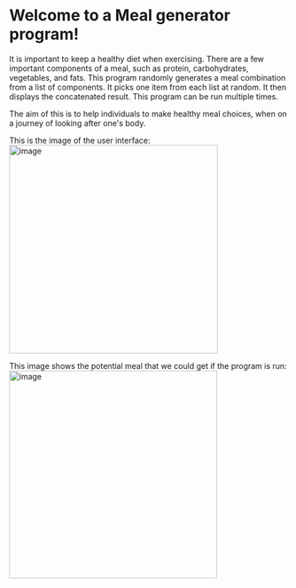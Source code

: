 # Welcome to a Meal generator program!
 It is important to keep a healthy diet when exercising. There are a few important components of a meal, such as protein, carbohydrates, vegetables, and fats. This program randomly generates a meal combination from a list of components. It picks one item from each list at random. It then displays the concatenated result. This program can be run multiple times.
 
The aim of this is to help individuals to make healthy meal choices, when on a journey of looking after one's body. 

This is the image of the user interface:
<img width="376" alt="image" src="https://github.com/ik339/Meal-Generator/assets/99621737/75f90d62-fd8c-46f2-b2e0-a2f71681b6a8">

This image shows the potential meal that we could get if the program is run:
<img width="375" alt="image" src="https://github.com/ik339/Meal-Generator/assets/99621737/5802541b-6ad7-4e44-94e5-5be0cea78c18">

